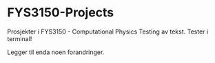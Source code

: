 # FYS3150-Projects
Prosjekter i FYS3150 - Computational Physics
Testing av tekst.
Tester i terminal!

Legger til enda noen forandringer.
